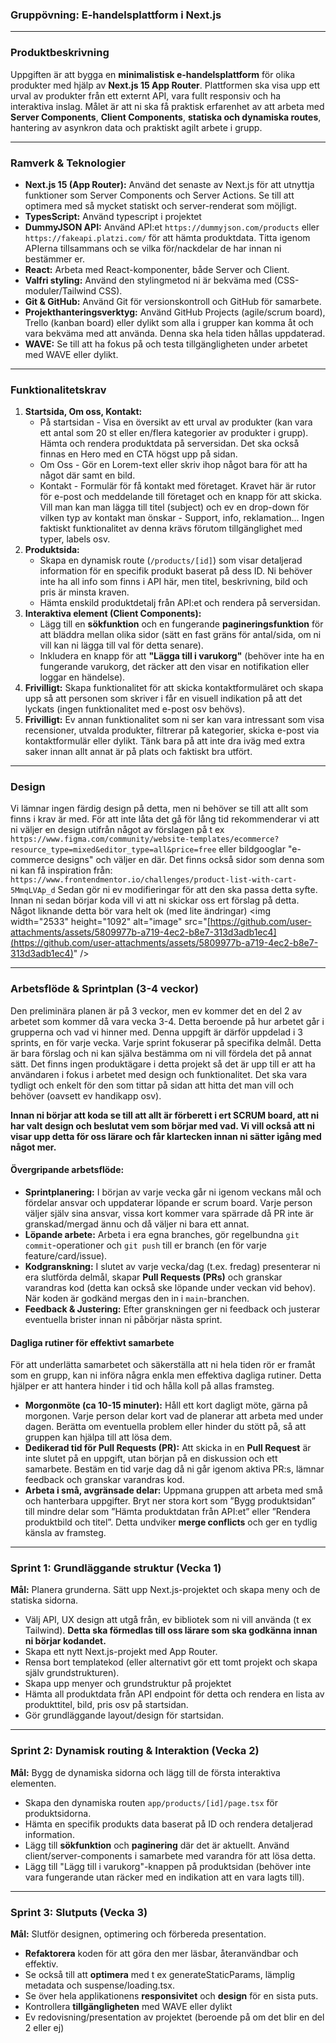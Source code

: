 ### **Gruppövning: E-handelsplattform i Next.js**

-----

### **Produktbeskrivning**

Uppgiften är att bygga en **minimalistisk e-handelsplattform** för olika produkter med hjälp av **Next.js 15 App Router**. Plattformen ska visa upp ett urval av produkter från ett externt API, vara fullt responsiv och ha interaktiva inslag. Målet är att ni ska få praktisk erfarenhet av att arbeta med **Server Components**, **Client Components**, **statiska och dynamiska routes**, hantering av asynkron data och praktiskt agilt arbete i grupp.

-----

### **Ramverk & Teknologier**

  * **Next.js 15 (App Router):** Använd det senaste av Next.js för att utnyttja funktioner som Server Components och Server Actions. Se till att optimera med så mycket statiskt och server-renderat som möjligt.
  * **TypesScript:** Använd typescript i projektet
  * **DummyJSON API:** Använd API:et `https://dummyjson.com/products` eller `https://fakeapi.platzi.com/` för att hämta produktdata. Titta igenom APIerna tillsammans och se vilka för/nackdelar de har innan ni bestämmer er.
  * **React:** Arbeta med React-komponenter, både Server och Client.
  * **Valfri styling:** Använd den stylingmetod ni är bekväma med (CSS-moduler/Tailwind CSS).
  * **Git & GitHub:** Använd Git för versionskontroll och GitHub för samarbete.
  * **Projekthanteringsverktyg:** Använd GitHub Projects (agile/scrum board), Trello (kanban board) eller dylikt som alla i grupper kan komma åt och vara bekväma med att använda. Denna ska hela tiden hållas uppdaterad.
  * **WAVE:** Se till att ha fokus på och testa tillgängligheten under arbetet med WAVE eller dylikt.

-----

### **Funktionalitetskrav**

1.  **Startsida, Om oss, Kontakt:**
      * På startsidan - Visa en översikt av ett urval av produkter (kan vara ett antal som 20 st eller en/flera kategorier av produkter i grupp). Hämta och rendera produktdata på serversidan. Det ska också finnas en Hero med en CTA högst upp på sidan.
      * Om Oss - Gör en Lorem-text eller skriv ihop något bara för att ha något där samt en bild.
      * Kontakt - Formulär för få kontakt med företaget. Kravet här är rutor för e-post och meddelande till företaget och en knapp för att skicka. Vill man kan man lägga till titel (subject) och ev en drop-down för vilken typ av kontakt man önskar - Support, info, reklamation... Ingen faktiskt funktionalitet av denna krävs förutom tillgänglighet med typer, labels osv.
2.  **Produktsida:**
      * Skapa en dynamisk route (`/products/[id]`) som visar detaljerad information för en specifik produkt baserat på dess ID. Ni behöver inte ha all info som finns i API här, men titel, beskrivning, bild och pris är minsta kraven.
      * Hämta enskild produktdetalj från API:et och rendera på serversidan.
3.  **Interaktiva element (Client Components):**
      * Lägg till en **sökfunktion** och en fungerande **pagineringsfunktion** för att bläddra mellan olika sidor (sätt en fast gräns för antal/sida, om ni vill kan ni lägga till val för detta senare).
      * Inkludera en knapp för att **"Lägga till i varukorg"** (behöver inte ha en fungerande varukorg, det räcker att den visar en notifikation eller loggar en händelse).
4.  **Frivilligt:** Skapa funktionalitet för att skicka kontaktformuläret och skapa upp så att personen som skriver i får en visuell indikation på att det lyckats (ingen funktionalitet med e-post osv behövs).
5.  **Frivilligt:** Ev annan funktionalitet som ni ser kan vara intressant som visa recensioner, utvalda produkter, filtrerar på kategorier, skicka e-post via kontaktformulär eller dylikt. Tänk bara på att inte dra iväg med extra saker innan allt annat är på plats och faktiskt bra utfört.

-----

### **Design**

Vi lämnar ingen färdig design på detta, men ni behöver se till att allt som finns i krav är med. För att inte låta det gå för lång tid rekommenderar vi att ni väljer en design utifrån något av förslagen på t ex `https://www.figma.com/community/website-templates/ecommerce?resource_type=mixed&editor_type=all&price=free` eller bildgooglar "e-commerce designs" och väljer en där. Det finns också sidor som denna som ni kan få inspiration från: `https://www.frontendmentor.io/challenges/product-list-with-cart-5MmqLVAp_d` Sedan gör ni ev modifieringar för att den ska passa detta syfte. Innan ni sedan börjar koda vill vi att ni skickar oss ert förslag på detta. Något liknande detta bör vara helt ok (med lite ändringar) \<img width="2533" height="1092" alt="image" src="[https://github.com/user-attachments/assets/5809977b-a719-4ec2-b8e7-313d3adb1ec4](https://github.com/user-attachments/assets/5809977b-a719-4ec2-b8e7-313d3adb1ec4)" /\>

-----

### **Arbetsflöde & Sprintplan (3-4 veckor)**

Den preliminära planen är på 3 veckor, men ev kommer det en del 2 av arbetet som kommer då vara vecka 3-4. Detta beroende på hur arbetet går i grupperna och vad vi hinner med.
Denna uppgift är därför uppdelad i 3 sprints, en för varje vecka. Varje sprint fokuserar på specifika delmål. Detta är bara förslag och ni kan själva bestämma om ni vill fördela det på annat sätt. Det finns ingen produktägare i detta projekt så det är upp till er att ha användaren i fokus i arbetet med design och funktionalitet. Det ska vara tydligt och enkelt för den som tittar på sidan att hitta det man vill och behöver (oavsett ev handikapp osv).

**Innan ni börjar att koda se till att allt är förberett i ert SCRUM board, att ni har valt design och beslutat vem som börjar med vad. Vi vill också att ni visar upp detta för oss lärare och får klartecken innan ni sätter igång med något mer.**

#### **Övergripande arbetsflöde:**

  * **Sprintplanering:** I början av varje vecka går ni igenom veckans mål och fördelar ansvar och uppdaterar löpande er scrum board. Varje person väljer själv sina ansvar, vissa kort kommer vara spärrade då PR inte är granskad/mergad ännu och då väljer ni bara ett annat.
  * **Löpande arbete:** Arbeta i era egna branches, gör regelbundna `git commit`-operationer och `git push` till er branch (en för varje feature/card/issue).
  * **Kodgranskning:** I slutet av varje vecka/dag (t.ex. fredag) presenterar ni era slutförda delmål, skapar **Pull Requests (PRs)** och granskar varandras kod (detta kan också ske löpande under veckan vid behov). När koden är godkänd mergas den in i `main`-branchen.
  * **Feedback & Justering:** Efter granskningen ger ni feedback och justerar eventuella brister innan ni påbörjar nästa sprint.

#### **Dagliga rutiner för effektivt samarbete**

För att underlätta samarbetet och säkerställa att ni hela tiden rör er framåt som en grupp, kan ni införa några enkla men effektiva dagliga rutiner. Detta hjälper er att hantera hinder i tid och hålla koll på allas framsteg.

  * **Morgonmöte (ca 10-15 minuter):** Håll ett kort dagligt möte, gärna på morgonen. Varje person delar kort vad de planerar att arbeta med under dagen. Berätta om eventuella problem eller hinder du stött på, så att gruppen kan hjälpa till att lösa dem.
  * **Dedikerad tid för Pull Requests (PR):** Att skicka in en **Pull Request** är inte slutet på en uppgift, utan början på en diskussion och ett samarbete. Bestäm en tid varje dag då ni går igenom aktiva PR:s, lämnar feedback och granskar varandras kod.
  * **Arbeta i små, avgränsade delar:** Uppmana gruppen att arbeta med små och hanterbara uppgifter. Bryt ner stora kort som ”Bygg produktsidan” till mindre delar som ”Hämta produktdatan från API:et” eller ”Rendera produktbild och titel”. Detta undviker **merge conflicts** och ger en tydlig känsla av framsteg.

-----

### **Sprint 1: Grundläggande struktur (Vecka 1)**

**Mål:** Planera grunderna. Sätt upp Next.js-projektet och skapa meny och de statiska sidorna.

  * Välj API, UX design att utgå från, ev bibliotek som ni vill använda (t ex Tailwind). **Detta ska förmedlas till oss lärare som ska godkänna innan ni börjar kodandet.**
  * Skapa ett nytt Next.js-projekt med App Router.
  * Rensa bort templatekod (eller alternativt gör ett tomt projekt och skapa själv grundstrukturen).
  * Skapa upp menyer och grundstruktur på projektet
  * Hämta all produktdata från API endpoint för detta och rendera en lista av produkttitel, bild, pris osv på startsidan.
  * Gör grundläggande layout/design för startsidan.

-----

### **Sprint 2: Dynamisk routing & Interaktion (Vecka 2)**

**Mål:** Bygg de dynamiska sidorna och lägg till de första interaktiva elementen.

  * Skapa den dynamiska routen `app/products/[id]/page.tsx` för produktsidorna.
  * Hämta en specifik produkts data baserat på ID och rendera detaljerad information.
  * Lägg till **sökfunktion** och **paginering** där det är aktuellt. Använd client/server-components i samarbete med varandra för att lösa detta.
  * Lägg till "Lägg till i varukorg"-knappen på produktsidan (behöver inte vara fungerande utan räcker med en indikation att en vara lagts till).

-----

### **Sprint 3: Slutputs (Vecka 3)**

**Mål:** Slutför designen, optimering och förbereda presentation.

  * **Refaktorera** koden för att göra den mer läsbar, återanvändbar och effektiv.
  * Se också till att **optimera** med t ex generateStaticParams, lämplig metadata och suspense/loading.tsx.
  * Se över hela applikationens **responsivitet** och **design** för en sista puts.
  * Kontrollera **tillgängligheten** med WAVE eller dylikt
  * Ev redovisning/presentation av projektet (beroende på om det blir en del 2 eller ej)
